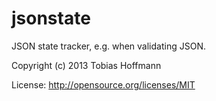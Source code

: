 jsonstate
=========

JSON state tracker, e.g. when validating JSON.

Copyright (c) 2013 Tobias Hoffmann

License: http://opensource.org/licenses/MIT
